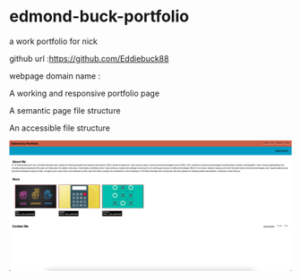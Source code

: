 # edmond-buck-portfolio
a work portfolio for nick

github url :https://github.com/Eddiebuck88

webpage domain name :

A working and responsive portfolio page

A semantic page file structure

An accessible file structure

![GitHub Logo](./assets/imgs/Screenshot%202023-02-04%20at%2011.37.48%20PM.png)
